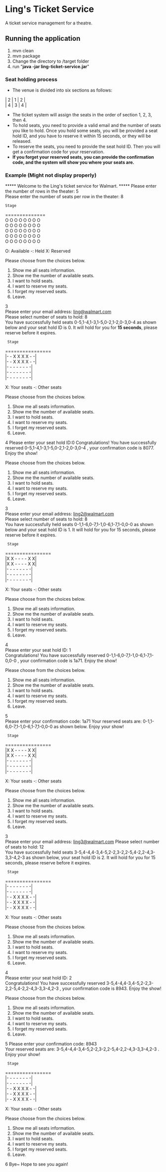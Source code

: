 # Ling's Ticket Service
A ticket service management for a theatre.

## Running the application
1. mvn clean
2. mvn package
3. Change the directory to /target folder
4. run "**java -jar ling-ticket-service.jar**"

### Seat holding process
- The venue is divided into six sections as follows:

| 2 | 1 | 2 |  
| 4 | 3 | 4 |

- The ticket system will assign the seats in the order of section 1, 2, 3, then 4.
- To hold seats, you need to provide a valid email and the number of seats you like to hold. Once you hold some seats, you will be provided a seat hold ID, and you have to reserve it within 15 seconds, or they will be released.
- To reserve the seats, you need to provide the seat hold ID. Then you will get a confirmation code for your reservation.
- **If you forget your reserved seats, you can provide the confirmation code, and the system will show you where your seats are.**

### Example (Might not display properly)
*****  Welcome to the Ling's ticket service for Walmart. *****
Please enter the number of rows in the theater: 5  
Please enter the number of seats per row in the theater: 8       

    Stage       
==============  
O O O O O O O O   
O O O O O O O O  
O O O O O O O O   
O O O O O O O O   
O O O O O O O O 

O: Available  -: Held  X: Reserved

Please choose from the choices below.
1. Show me all seats information.
2. Show me the number of available seats.
3. I want to hold seats.
4. I want to reserve my seats.
5. I forget my reserved seats.
6. Leave.

3  
Please enter your email address: ling@walmart.com  
Please select number of seats to hold: 8  
You have successfully held seats 0-5,1-4,1-3,1-5,0-2,1-2,0-3,0-4
as shown below and your seat hold ID is 0. 
It will hold for you for **15 seconds**, please reserve before it expires.
   
     Stage  
================  
|- - X X X X - -|    
|- - X X X X - -|   
|- - - - - - - -|  
|- - - - - - - -|   
|- - - - - - - -|   

X: Your seats   -: Other seats

Please choose from the choices below.
1. Show me all seats information.
2. Show me the number of available seats.
3. I want to hold seats.
4. I want to reserve my seats.
5. I forget my reserved seats.
6. Leave.

4
Please enter your seat hold ID:0
Congratulations! You have successfully reserved 0-5,1-4,1-3,1-5,0-2,1-2,0-3,0-4
, your confirmation code is 8077. Enjoy the show!

Please choose from the choices below.
1. Show me all seats information.
2. Show me the number of available seats.
3. I want to hold seats.
4. I want to reserve my seats.
5. I forget my reserved seats.
6. Leave.

3  
Please enter your email address: ling2@walmart.com  
Please select number of seats to hold: 8  
You have successfully held seats 0-1,1-6,0-7,1-1,0-6,1-7,1-0,0-0 
as shown below and your seat hold ID is 1. 
It will hold for you for 15 seconds, please reserve before it expires.  
     
     Stage  
================  
|X X - - - - X X|   
|X X - - - - X X|   
|- - - - - - - -|   
|- - - - - - - -|  
|- - - - - - - -|   

X: Your seats   -: Other seats

Please choose from the choices below.
1. Show me all seats information.
2. Show me the number of available seats.
3. I want to hold seats.
4. I want to reserve my seats.
5. I forget my reserved seats.
6. Leave.

4  
Please enter your seat hold ID: 1  
Congratulations! You have successfully reserved 0-1,1-6,0-7,1-1,0-6,1-7,1-0,0-0
, your confirmation code is 1a71. Enjoy the show!

Please choose from the choices below.
1. Show me all seats information.
2. Show me the number of available seats.
3. I want to hold seats.
4. I want to reserve my seats.
5. I forget my reserved seats.
6. Leave.

5  
Please enter your confirmation code: 1a71
Your reserved seats are: 
0-1,1-6,0-7,1-1,0-6,1-7,1-0,0-0 as shown below. Enjoy your show!

     Stage
================  
|X X - - - - X X|   
|X X - - - - X X|   
|- - - - - - - -|  
|- - - - - - - -|  
|- - - - - - - -|  

X: Your seats   -: Other seats

Please choose from the choices below.
1. Show me all seats information.
2. Show me the number of available seats.
3. I want to hold seats.
4. I want to reserve my seats.
5. I forget my reserved seats.
6. Leave.

3  
Please enter your email address: ling3@walmart.com
Please select number of seats to hold: 12  
You have successfully held seats 3-5,4-4,4-3,4-5,2-2,3-2,2-5,4-2,2-4,3-3,3-4,2-3 as shown below, 
your seat hold ID is 2. It will hold for you for 15 seconds, please reserve before it expires.  
     
     Stage
================  
|- - - - - - - -|   
|- - - - - - - -|   
|- - X X X X - -|   
|- - X X X X - -|  
|- - X X X X - -|  

X: Your seats   -: Other seats

Please choose from the choices below.
1. Show me all seats information.
2. Show me the number of available seats.
3. I want to hold seats.
4. I want to reserve my seats.
5. I forget my reserved seats.
6. Leave.

4  
Please enter your seat hold ID: 2  
Congratulations! You have successfully reserved 3-5,4-4,4-3,4-5,2-2,3-2,2-5,4-2,2-4,3-3,3-4,2-3
, your confirmation code is 8943. Enjoy the show!  

Please choose from the choices below.
1. Show me all seats information.
2. Show me the number of available seats.
3. I want to hold seats.
4. I want to reserve my seats.
5. I forget my reserved seats.
6. Leave.

5
Please enter your confirmation code: 8943  
Your reserved seats are: 
3-5,4-4,4-3,4-5,2-2,3-2,2-5,4-2,2-4,3-3,3-4,2-3
. Enjoy your show!

     Stage
================  
|- - - - - - - -|  
|- - - - - - - -|  
|- - X X X X - -|  
|- - X X X X - -|  
|- - X X X X - -|  

X: Your seats   -: Other seats

Please choose from the choices below.
1. Show me all seats information.
2. Show me the number of available seats.
3. I want to hold seats.
4. I want to reserve my seats.
5. I forget my reserved seats.
6. Leave.

6
Bye~ Hope to see you again!

